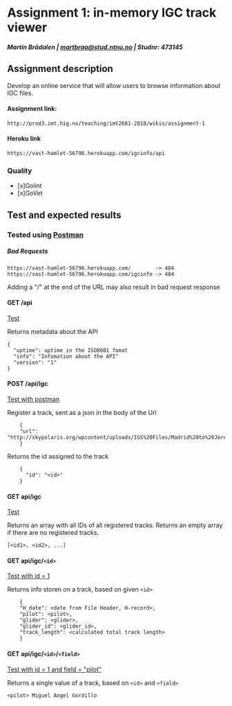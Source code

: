 # Assignment 1: in-memory IGC track viewer

##### Martin Brådalen  |  martbraa@stud.ntnu.no  |  Studnr: 473145

## Assignment description
Develop an online service that will allow users to browse information about IGC files.

#### Assignment link: 
    http://prod3.imt.hig.no/teaching/imt2681-2018/wikis/assignment-1

#### Heroku link 
    https://vast-hamlet-56796.herokuapp.com/igcinfo/api
 
### Quality
- [x]Golint
- [x]GoVet
## Test and expected results

### Tested using [Postman](https://www.getpostman.com/)

##### Bad Requests
    https://vast-hamlet-56796.herokuapp.com/        -> 404
    https://vast-hamlet-56796.herokuapp.com/igcinfo -> 404
Adding a "/" at the end of the URL may also result in bad request response


#### GET /api
[Test](https://vast-hamlet-56796.herokuapp.com/igcinfo/api)

Returns metadata about the API

    {
      "uptime": uptime in the ISO8601 fomat
      "info": "Infomation about the API"
      "version": "1"
    }

#### POST /api/igc
[Test with postman](https://www.getpostman.com/)

Register a track, sent as a json in the body of the Url

        {
        "url": "http://skypolaris.org/wpcontent/uploads/IGS%20Files/Madrid%20to%20Jerez.igc"
        }

Returns the id assigned to the track

        {
          "id": "<id>"
        }

#### GET api/igc
[Test](https://vast-hamlet-56796.herokuapp.com/igcinfo/api/igc)

Returns an array with all IDs of all registered tracks.
Returns an empty array if there are no registered tracks.

    [<id1>, <id2>, ...]

#### GET api/igc/`<id>`
[Test with id = 1 ](https://vast-hamlet-56796.herokuapp.com/igcinfo/api/igc/1)

Returns info storen on a track, based on given `<id>`

        {
        "H_date": <date from File Header, H-record>,
        "pilot": <pilot>,
        "glider": <glider>,
        "glider_id": <glider_id>,
        "track_length": <calculated total track length>
        }

#### GET api/igc/`<id>`/`<field>`
[Test with id = 1 and field = "pilot"](https://vast-hamlet-56796.herokuapp.com/igcinfo/api/igc/1/pilot)

Returns a single value of a track, based on `<id>` and `<field>`

    <pilot> Miguel Angel Gordillo
